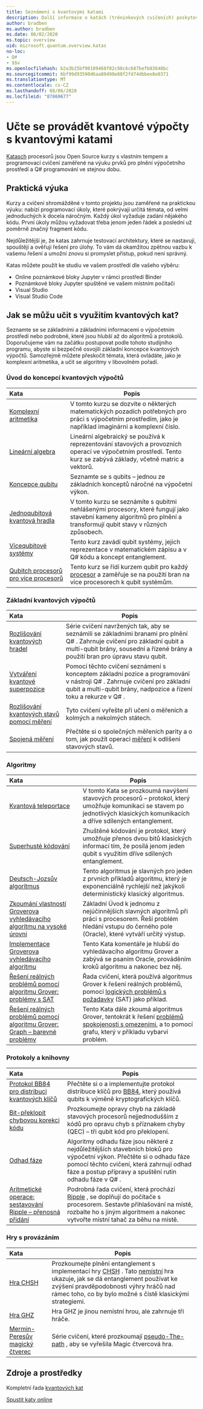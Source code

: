 ```yaml
---
title: Seznámení s kvantovými katami
description: Další informace o katách (tréninkových cvičeních) poskytovaných se sadou Microsoft Quantum Development Kit (QDK)
author: bradben
ms.author: bradben
ms.date: 06/02/2020
ms.topic: overview
uid: microsoft.quantum.overview.katas
no-loc:
- Q#
- $$v
ms.openlocfilehash: b2a3b25bf90109468f02c98c6c687befb83648bc
ms.sourcegitcommit: 6bf99d93590d6aa80490e88f2fd74dbbee8e0371
ms.translationtype: MT
ms.contentlocale: cs-CZ
ms.lasthandoff: 08/06/2020
ms.locfileid: "87869677"
---
```

# <a name="learn-quantum-computing-with-the-quantum-katas"></a>Učte se provádět kvantové výpočty s kvantovými katami

[Katasch](https://github.com/Microsoft/QuantumKatas/) procesorů jsou Open Source kurzy s vlastním tempem a programovací cvičení zaměřené na výuku prvků pro plnění výpočetního prostředí a Q# programování ve stejnou dobu.

## <a name="learning-by-doing"></a>Praktická výuka

Kurzy a cvičení shromážděné v tomto projektu jsou zaměřené na praktickou výuku: nabízí programovací úkoly, které pokrývají určitá témata, od velmi jednoduchých k docela náročným. Každý úkol vyžaduje zadání nějakého kódu. První úkoly můžou vyžadovat třeba jenom jeden řádek a poslední už poměrně značný fragment kódu.

Nejdůležitější je, že katas zahrnuje testovací architektury, které se nastavují, spouštějí a ověřují řešení pro úlohy. To vám dá okamžitou zpětnou vazbu k vašemu řešení a umožní znovu si promyslet přístup, pokud není správný.

Katas můžete použít ke studiu ve vašem prostředí dle vašeho výběru:

* Online poznámkové bloky Jupyter v rámci prostředí Binder
* Poznámkové bloky Jupyter spuštěné ve vašem místním počítači
* Visual Studio
* Visual Studio Code

## <a name="what-can-i-learn-with-the-quantum-katas"></a>Jak se můžu učit s využitím kvantových kat?

Seznamte se se základními a základními informacemi o výpočetním prostředí nebo podrobně, které jsou hlubší až do algoritmů a protokolů. Doporučujeme vám na začátku postupovat podle tohoto studijního programu, abyste si bezpečně osvojili základní koncepce kvantových výpočtů. Samozřejmě můžete přeskočit témata, která ovládáte, jako je komplexní aritmetika, a učit se algoritmy v libovolném pořadí.

### <a name="introduction-to-quantum-computing-concepts"></a>Úvod do koncepcí kvantových výpočtů

| Kata | Popis |
|:-----|-------------|
|[Komplexní aritmetika](https://github.com/microsoft/QuantumKatas/tree/master/tutorials/ComplexArithmetic)|V tomto kurzu se dozvíte o některých matematických pozadích potřebných pro práci s výpočetním prostředím, jako je například imaginární a komplexní číslo.|
|[Lineární algebra](https://github.com/microsoft/QuantumKatas/tree/master/tutorials/LinearAlgebra)|Lineární algebraický se používá k reprezentování stavových a provozních operací ve výpočetním prostředí. Tento kurz se zabývá základy, včetně matric a vektorů.|
|[Koncepce qubitu](https://github.com/microsoft/QuantumKatas/tree/master/tutorials/Qubit)|Seznamte se s qubits – jednou ze základních konceptů náročné na výpočetní výkon. |
|[Jednoqubitová kvantová hradla](https://github.com/microsoft/QuantumKatas/tree/master/tutorials/SingleQubitGates)|V tomto kurzu se seznámíte s qubitmi nehlášenými procesory, které fungují jako stavební kameny algoritmů pro plnění a transformují qubit stavy v různých způsobech.|
|[Vícequbitové systémy](https://github.com/microsoft/QuantumKatas/tree/master/tutorials/MultiQubitSystems)|Tento kurz zavádí qubit systémy, jejich reprezentace v matematickém zápisu a v Q# kódu a koncept entanglement.|
|[Qubitch procesorů pro více procesorů](https://github.com/microsoft/QuantumKatas/tree/master/tutorials/MultiQubitGates)|Tento kurz se řídí kurzem qubit pro každý [procesor](https://github.com/microsoft/QuantumKatas/tree/master/tutorials/SingleQubitGates) a zaměřuje se na použití bran na více procesorech k qubit systémům.|

### <a name="quantum-computing-fundamentals"></a>Základní kvantových výpočtů

| Kata | Popis |
|:-----|-------------|
|[Rozlišování kvantových hradel](https://github.com/microsoft/QuantumKatas/tree/master/BasicGates)|Série cvičení navržených tak, aby se seznámili se základními branami pro plnění Q# . Zahrnuje cvičení pro základní qubit a multi-qubit brány, sousední a řízené brány a použití bran pro úpravu stavu qubit.|
|[Vytváření kvantové superpozice](https://github.com/microsoft/QuantumKatas/tree/master/Superposition)|Pomocí těchto cvičení seznámení s konceptem základní pozice a programování v nástroji Q# . Zahrnuje cvičení pro základní qubit a multi-qubit brány, nadpozice a řízení toku a rekurze v Q# .|
|[Rozlišování kvantových stavů pomocí měření](https://github.com/microsoft/QuantumKatas/tree/master/Measurements)|Tyto cvičení vyřešte při učení o měřeních a kolmých a nekolmých státech. |
|[Spojená měření](https://github.com/microsoft/QuantumKatas/tree/master/JointMeasurements)|Přečtěte si o společných měřeních parity a o tom, jak použít operaci [měření](xref:microsoft.quantum.intrinsic.measure) k odlišení stavových stavů.|

### <a name="algorithms"></a>Algoritmy

| Kata | Popis |
|:-----|-------------|
|[Kvantová teleportace](https://github.com/microsoft/QuantumKatas/tree/master/Teleportation)|V tomto Kata se prozkoumá navýšení stavových procesorů – protokol, který umožňuje komunikaci se stavem po jednotlivých klasických komunikacích a dříve sdílených entanglement.|
|[Superhusté kódování](https://github.com/microsoft/QuantumKatas/tree/master/SuperdenseCoding)|Zhuštěné kódování je protokol, který umožňuje přenos dvou bitů klasických informací tím, že posílá jenom jeden qubit s využitím dříve sdílených entanglement.  |
|[Deutsch-Jozsův algoritmus](https://github.com/microsoft/QuantumKatas/tree/master/tutorials/ExploringDeutschJozsaAlgorithm)|Tento algoritmus je slavných pro jeden z prvních příkladů algoritmu, který je exponenciálně rychlejší než jakýkoli deterministický klasický algoritmus.|
|[Zkoumání vlastností Groverova vyhledávacího algoritmu na vysoké úrovni](https://github.com/microsoft/QuantumKatas/tree/master/tutorials/ExploringGroversAlgorithm)|Základní Úvod k jednomu z nejúčinnějších slavných algoritmů při práci s procesorem. Řeší problém hledání vstupu do černého pole (Oracle), které vytváří určitý výstup. |
|[Implementace Groverova vyhledávacího algoritmu](https://github.com/microsoft/QuantumKatas/tree/master/GroversAlgorithm)|Tento Kata komentáře je hlubší do vyhledávacího algoritmu Grover a zabývá se psaním Oracle, prováděním kroků algoritmu a nakonec bez něj.|
|[Řešení reálných problémů pomocí algoritmu Grover: problémy s SAT](https://github.com/microsoft/QuantumKatas/tree/master/SolveSATWithGrover)|Řada cvičení, která používá algoritmus Grover k řešení reálných problémů, pomocí [logických problémů s požadavky](https://en.wikipedia.org/wiki/Boolean_satisfiability_problem) (SAT) jako příklad.  |
|[Řešení reálných problémů pomocí algoritmu Grover: Graph – barevné problémy](https://github.com/microsoft/QuantumKatas/tree/master/GraphColoring)| Tento Kata dále zkoumá algoritmus Grover, tentokrát k řešení [problémů spokojenosti s omezeními](https://en.wikipedia.org/wiki/Constraint_satisfaction_problem), a to pomocí grafu, který v příkladu vybarví problém. |

### <a name="protocols-and-libraries"></a>Protokoly a knihovny

| Kata | Popis |
|:-----|-------------|
|[Protokol BB84 pro distribuci kvantových klíčů](https://github.com/microsoft/QuantumKatas/tree/master/KeyDistribution_BB84)|Přečtěte si o a implementujte protokol distribuce klíčů pro [BB84](https://en.wikipedia.org/wiki/BB84), který používá qubits k výměně kryptografických klíčů. |
|[Bit-překlopit chybovou korekci kódu](https://github.com/microsoft/QuantumKatas/tree/master/QEC_BitFlipCode)|Prozkoumejte opravy chyb na základě stavových procesorů nejjednodušším z kódů pro opravu chyb s příznakem chyby (QEC) – tři qubit kód pro překlopení.|
|[Odhad fáze](https://github.com/microsoft/QuantumKatas/blob/master/PhaseEstimation)|Algoritmy odhadu fáze jsou některé z nejdůležitějších stavebních bloků pro výpočetní výkon. Přečtěte si o odhadu fáze pomocí těchto cvičení, která zahrnují odhad fáze a postup přípravy a spuštění rutin odhadu fáze v Q# .|
|[Aritmetické operace: sestavování Ripple – přenosná přidání](https://github.com/microsoft/QuantumKatas/blob/master/RippleCarryAdder)|Podrobná řada cvičení, která prochází [Ripple](https://en.wikipedia.org/wiki/Adder_(electronics)#Ripple-carry_adder) , se doplňují do počítače s procesorem. Sestavte přihlašování na místě, rozbalte ho s jiným algoritmem a nakonec vytvořte místní tahač za běhu na místě.   |

### <a name="entanglement-games"></a>Hry s provázáním

| Kata | Popis |
|:-----|-------------|
|[Hra CHSH](https://github.com/microsoft/QuantumKatas/tree/master/CHSHGame)|Prozkoumejte plnění entanglement s implementací hry [CHSH](https://en.wikipedia.org/wiki/CHSH_inequality) . Tato [nemístní](https://en.wikipedia.org/wiki/Quantum_refereed_game) hra ukazuje, jak se dá entanglement používat ke zvýšení pravděpodobnosti výhry hráčů nad rámec toho, co by bylo možné s čistě klasickými strategiemi.|
|[Hra GHZ](https://github.com/microsoft/QuantumKatas/tree/master/GHZGame)|Hra GHZ je jinou nemístní hrou, ale zahrnuje tři hráče.|
|[Mermin-Peresův magický čtverec](https://github.com/microsoft/QuantumKatas/tree/master/MagicSquareGame)|Série cvičení, které prozkoumají [pseudo-The-path](https://en.wikipedia.org/wiki/Quantum_pseudo-telepathy#The_Mermin%E2%80%93Peres_magic_square_game) , aby se vyřešila Magic čtvercová hra.  |

## <a name="resources"></a>Zdroje a prostředky

Kompletní řada [kvantových kat](https://github.com/microsoft/QuantumKatas)

[Spustit katy online](https://aka.ms/try-quantum-katas)
